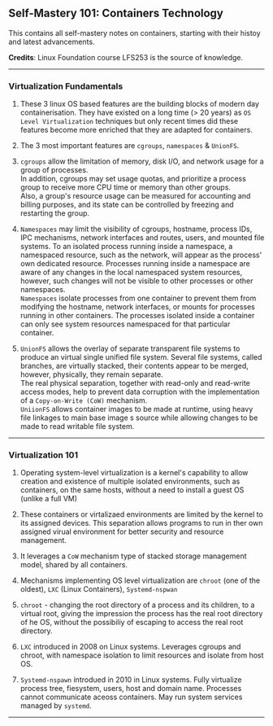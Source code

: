 ## Self-Mastery 101: Containers Technology ##
This contains all self-mastery notes on containers, starting with their histoy and latest advancements.

**Credits**: Linux Foundation course LFS253 is the source of knowledge.  

---

### Virtualization Fundamentals ###
1. These 3 linux OS based features are the building blocks of modern day containerisation. They have existed on a long time (> 20 years) as `OS Level Virtualization` techniques but only recent times did these features become more enriched that they are adapted for containers.  

1. The 3 most important features are `cgroups`, `namespaces` & `UnionFS`.

1. `cgroups` allow the limitation of memory, disk I/O, and network usage for a group of processes.  
In addition, cgroups may set usage quotas, and prioritize a process group to receive more CPU time or memory than other groups.  
Also, a group's resource usage can be measured for accounting and billing purposes, and its state can be controlled by freezing and restarting the group.

1. `Namespaces` may limit the visibility of cgroups, hostname, process IDs, IPC mechanisms, network interfaces and routes, users, and mounted file systems. To an isolated process running inside a namespace, a namespaced resource, such as the network, will appear as the process' own dedicated resource. Processes running inside a namespace are aware of any changes in the local namespaced system resources, however, such changes will not be visible to other processes or other namespaces.  
`Namespaces` isolate processes from one container to prevent them from modifying the hostname, network interfaces, or mounts for processes running in other containers. The processes isolated inside a container can only see system resources namespaced for that particular container. 

1. `UnionFS` allows the overlay of separate transparent file systems to produce an virtual single unified file system.
Several file systems, called branches, are virtually stacked, their contents appear to be merged, however, physically, they remain separate.  
The real physical separation, together with read-only and read-write access modes, help to prevent data corruption with the implementation of a `Copy-on-Write (CoW)` mechanism.  
`UniionFS` allows container images to be made at runtime, using heavy file linkages to main base image s source while allowing changes to be made to read writable file system.  

---

### Virtualization 101 ###
1. Operating system-level virtualization is a kernel's capability to allow creation and existence of multiple isolated environments, such as containers, on the same hosts, without a need to install a guest OS (unlike a full VM)

1. These containers or virtalizaed environments are limited by the kernel to its assigned devices. This separation allows programs to run in ther own assigned virual environment for better security and resource management.

1. It leverages a `CoW` mechanism type of stacked storage management model, shared by all containers.

1. Mechanisms implementing OS level virtualization are `chroot` (one of the oldest), `LXC` (Linux Containers), `Systemd-nspwan`

1. `chroot` - changing the root directory of a process and its children, to a virtual root, giving the impression the process has the real root directory of he OS, without the possibiliy of escaping to access the real root directory.

1. `LXC` introduced in 2008 on Linux systems. Leverages cgroups and chroot, with namespace isolation to limit resources and isolate from host OS.

1. `Systemd-nspawn` introdued in 2010 in Linux systems. Fully virtualize process tree, fiesystem, users, host and domain name. Processes cannot communicate aceoss containers. May run system services managed by `systemd`.

---
